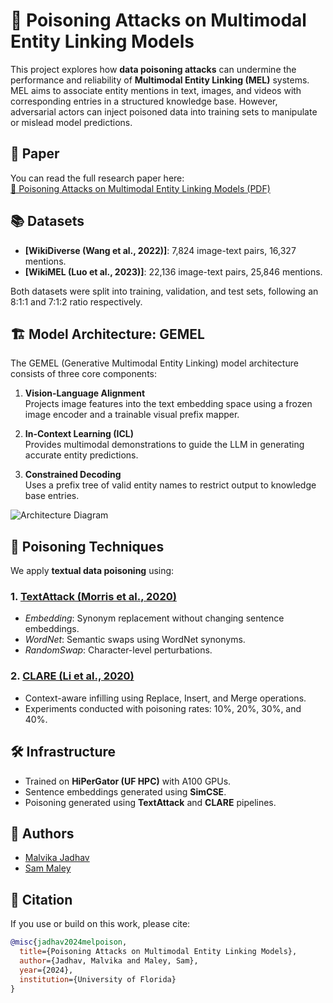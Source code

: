 # 🧪 Poisoning Attacks on Multimodal Entity Linking Models

This project explores how **data poisoning attacks** can undermine the performance and reliability of **Multimodal Entity Linking (MEL)** systems. MEL aims to associate entity mentions in text, images, and videos with corresponding entries in a structured knowledge base. However, adversarial actors can inject poisoned data into training sets to manipulate or mislead model predictions.

## 📄 Paper

You can read the full research paper here:  
[🔗 Poisoning Attacks on Multimodal Entity Linking Models (PDF)](https://github.com/your-username/your-repo-name/blob/main/Multimodal_Entity_Linking.pdf)

## 📚 Datasets

- **[WikiDiverse (Wang et al., 2022)]**: 7,824 image-text pairs, 16,327 mentions.
- **[WikiMEL (Luo et al., 2023)]**: 22,136 image-text pairs, 25,846 mentions.

Both datasets were split into training, validation, and test sets, following an 8:1:1 and 7:1:2 ratio respectively.

## 🏗️ Model Architecture: GEMEL

The GEMEL (Generative Multimodal Entity Linking) model architecture consists of three core components:

1. **Vision-Language Alignment**  
   Projects image features into the text embedding space using a frozen image encoder and a trainable visual prefix mapper.

2. **In-Context Learning (ICL)**  
   Provides multimodal demonstrations to guide the LLM in generating accurate entity predictions.

3. **Constrained Decoding**  
   Uses a prefix tree of valid entity names to restrict output to knowledge base entries.


![Architecture Diagram](insert-architecture-image-link-here)

## 🧪 Poisoning Techniques

We apply **textual data poisoning** using:

### 1. [TextAttack (Morris et al., 2020)](https://arxiv.org/abs/2005.06620)
- *Embedding*: Synonym replacement without changing sentence embeddings.
- *WordNet*: Semantic swaps using WordNet synonyms.
- *RandomSwap*: Character-level perturbations.

### 2. [CLARE (Li et al., 2020)](https://arxiv.org/abs/2009.07502)
- Context-aware infilling using Replace, Insert, and Merge operations.
- Experiments conducted with poisoning rates: 10%, 20%, 30%, and 40%.

## 🛠️ Infrastructure

- Trained on **HiPerGator (UF HPC)** with A100 GPUs.
- Sentence embeddings generated using **SimCSE**.
- Poisoning generated using **TextAttack** and **CLARE** pipelines.

## 👥 Authors

- [Malvika Jadhav](mailto:jadhav.m@ufl.edu)
- [Sam Maley](mailto:smaley@ufl.edu)

## 📄 Citation

If you use or build on this work, please cite:

```bibtex
@misc{jadhav2024melpoison,
  title={Poisoning Attacks on Multimodal Entity Linking Models},
  author={Jadhav, Malvika and Maley, Sam},
  year={2024},
  institution={University of Florida}
}
